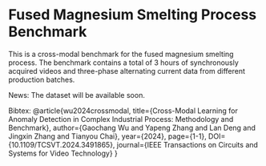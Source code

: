 # Fused Magnesium Smelting Process Benchmark
This is a cross-modal benchmark for the fused magnesium smelting process. The benchmark contains a total of 3 hours of synchronously acquired videos and three-phase alternating current data from different production batches. 

News: The dataset will be available soon.

Bibtex:
@article{wu2024crossmodal,
title={Cross-Modal Learning for Anomaly Detection in Complex Industrial Process: Methodology and Benchmark},
author={Gaochang Wu and Yapeng Zhang and Lan Deng and Jingxin Zhang and Tianyou Chai},
year={2024},
page={1-1},
DOI={10.1109/TCSVT.2024.3491865},
journal={IEEE Transactions on Circuits and Systems for Video Technology}
}
